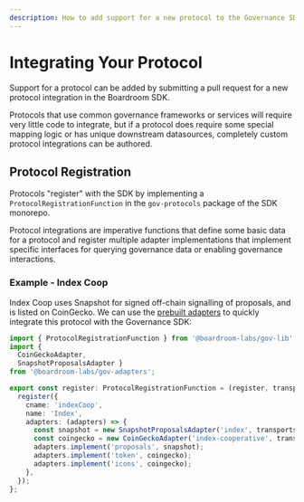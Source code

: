 ```yaml
---
description: How to add support for a new protocol to the Governance SDK.
---
```


# Integrating Your Protocol

Support for a protocol can be added by submitting a pull request for a new protocol integration in the Boardroom SDK.  

Protocols that use common governance frameworks or services will require very little code to integrate, but if a protocol does require some special mapping logic or has unique downstream datasources, completely custom protocol integrations can be authored.

## Protocol Registration

Protocols "register" with the SDK by implementing a `ProtocolRegistrationFunction` in the `gov-protocols` package of the SDK monorepo.

Protocol integrations are imperative functions that define some basic data for a protocol and register multiple adapter implementations that implement specific interfaces for querying governance data or enabling governance interactions.

### Example - Index Coop

Index Coop uses Snapshot for signed off-chain signalling of proposals, and is listed on CoinGecko. We can use the [prebuilt adapters](governance-frameworks/) to quickly integrate this protocol with the Governance SDK:

```typescript
import { ProtocolRegistrationFunction } from '@boardroom-labs/gov-lib';
import { 
  CoinGeckoAdapter, 
  SnapshotProposalsAdapter } 
from '@boardroom-labs/gov-adapters';

export const register: ProtocolRegistrationFunction = (register, transports) => {
  register({
    cname: 'indexCoop',
    name: 'Index',
    adapters: (adapters) => {
      const snapshot = new SnapshotProposalsAdapter('index', transports);
      const coingecko = new CoinGeckoAdapter('index-cooperative', transports);
      adapters.implement('proposals', snapshot);
      adapters.implement('token', coingecko);
      adapters.implement('icons', coingecko);
    },
  });
};

```



